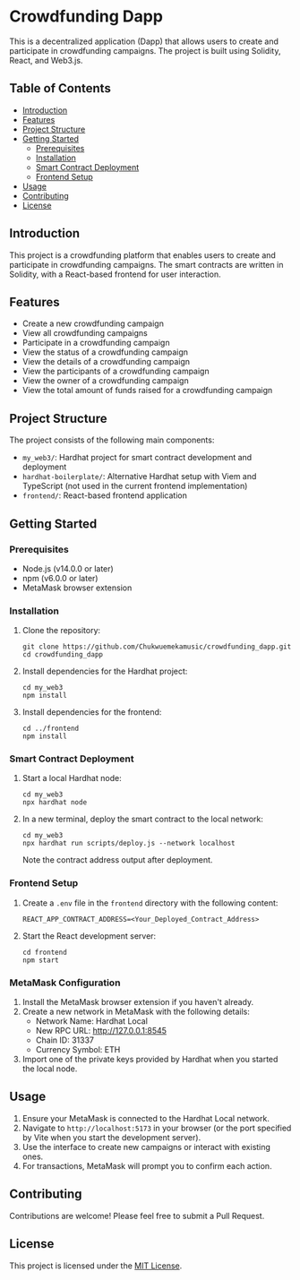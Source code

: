 # Crowdfunding Dapp

This is a decentralized application (Dapp) that allows users to create and participate in crowdfunding campaigns. The project is built using Solidity, React, and Web3.js.

## Table of Contents

- [Introduction](#introduction)
- [Features](#features)
- [Project Structure](#project-structure)
- [Getting Started](#getting-started)
  - [Prerequisites](#prerequisites)
  - [Installation](#installation)
  - [Smart Contract Deployment](#smart-contract-deployment)
  - [Frontend Setup](#frontend-setup)
- [Usage](#usage)
- [Contributing](#contributing)
- [License](#license)

## Introduction

This project is a crowdfunding platform that enables users to create and participate in crowdfunding campaigns. The smart contracts are written in Solidity, with a React-based frontend for user interaction.

## Features

- Create a new crowdfunding campaign
- View all crowdfunding campaigns
- Participate in a crowdfunding campaign
- View the status of a crowdfunding campaign
- View the details of a crowdfunding campaign
- View the participants of a crowdfunding campaign
- View the owner of a crowdfunding campaign
- View the total amount of funds raised for a crowdfunding campaign

## Project Structure

The project consists of the following main components:

- `my_web3/`: Hardhat project for smart contract development and deployment
- `hardhat-boilerplate/`: Alternative Hardhat setup with Viem and TypeScript (not used in the current frontend implementation)
- `frontend/`: React-based frontend application

## Getting Started

### Prerequisites

- Node.js (v14.0.0 or later)
- npm (v6.0.0 or later)
- MetaMask browser extension

### Installation

1. Clone the repository:
   ```
   git clone https://github.com/Chukwuemekamusic/crowdfunding_dapp.git
   cd crowdfunding_dapp
   ```

2. Install dependencies for the Hardhat project:
   ```
   cd my_web3
   npm install
   ```

3. Install dependencies for the frontend:
   ```
   cd ../frontend
   npm install
   ```

### Smart Contract Deployment

1. Start a local Hardhat node:
   ```
   cd my_web3
   npx hardhat node
   ```

2. In a new terminal, deploy the smart contract to the local network:
   ```
   cd my_web3
   npx hardhat run scripts/deploy.js --network localhost
   ```

   Note the contract address output after deployment.

### Frontend Setup

1. Create a `.env` file in the `frontend` directory with the following content:
   ```
   REACT_APP_CONTRACT_ADDRESS=<Your_Deployed_Contract_Address>
   ```

2. Start the React development server:
   ```
   cd frontend
   npm start
   ```

### MetaMask Configuration

1. Install the MetaMask browser extension if you haven't already.
2. Create a new network in MetaMask with the following details:
   - Network Name: Hardhat Local
   - New RPC URL: http://127.0.0.1:8545
   - Chain ID: 31337
   - Currency Symbol: ETH
3. Import one of the private keys provided by Hardhat when you started the local node.

## Usage

1. Ensure your MetaMask is connected to the Hardhat Local network.
2. Navigate to `http://localhost:5173` in your browser (or the port specified by Vite when you start the development server).
3. Use the interface to create new campaigns or interact with existing ones.
4. For transactions, MetaMask will prompt you to confirm each action.

## Contributing

Contributions are welcome! Please feel free to submit a Pull Request.

## License

This project is licensed under the [MIT License](LICENSE).